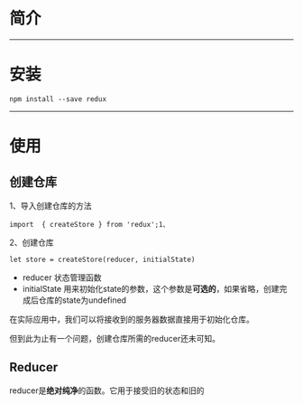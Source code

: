 # 简介

---

# 安装

```
npm install --save redux
```

---

# 使用

## 创建仓库

1、导入创建仓库的方法

```
import  { createStore } from 'redux';1、
```

2、创建仓库

```
let store = createStore(reducer, initialState)
```

* reducer  状态管理函数
* initialState  用来初始化state的参数，这个参数是**可选的**，如果省略，创建完成后仓库的state为undefined

在实际应用中，我们可以将接收到的服务器数据直接用于初始化仓库。

但到此为止有一个问题，创建仓库所需的reducer还未可知。

## Reducer

reducer是**绝对纯净**的函数。它用于接受旧的状态和旧的

